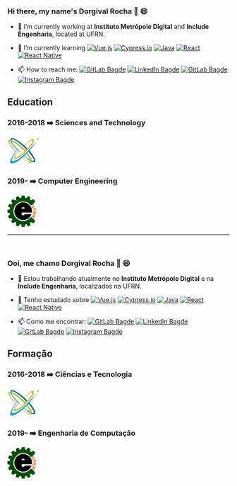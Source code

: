 <!-- English / Inglês -->

### Hi there, my name's Dorgival Rocha 👋 :smile:

- 🔭 I’m currently working at **Instituto Metrópole Digital** and **Include Engenharia**, located at UFRN.
- 🌱 I’m currently learning 
[![Vue.js](https://img.shields.io/badge/Vue.js-35495E?style=flat-square&logo=vue.js&logoColor=white)](https://v3.vuejs.org/)
[![Cypress.io](https://img.shields.io/badge/Cypress-25262e?style=flat-square&logo=cypress&logoColor=white)](https://www.cypress.io/)
[![Java](https://img.shields.io/badge/Java-d83936?style=flat-square&logo=java&logoColor=white)](https://www.java.com/)
[![React](https://img.shields.io/badge/React-20232A?style=flat-square&logo=react&logoColor=white)](https://reactjs.org/)
[![React Native](https://img.shields.io/badge/React%20Native-20232A?style=flat-square&logo=react&logoColor=white)](https://reactnative.dev/)

- 📫 How to reach me:
[![GitLab Bagde](https://img.shields.io/badge/-dojak220@ufrn.edu.br-D14836?style=flat-square&logo=gmail&logoColor=white&link=mailto:dojak220@ufrn.edu.br)](mailto:dojak220@ufrn.edu.br)
[![LinkedIn Bagde](https://img.shields.io/badge/-Dorgival%20Rocha-0077B5?style=flat-square&logo=linkedin&logoColor=white&link=https://www.linkedin.com/in/dorgival-rocha-0a76a0173/)](https://www.linkedin.com/in/dorgival-rocha-0a76a0173/)
[![GitLab Bagde](https://img.shields.io/badge/-@Dojak220-330F63?style=flat-square&logo=gitlab&logoColor=white&link=https://gitlab.com/Dojak220)](https://gitlab.com/Dojak220)
[![Instagram Bagde](https://img.shields.io/badge/@a13fielddorgival.r-E4405F?style=flat-square&logo=instagram&logoColor=white&link=https://www.instagram.com/a13fielddorgival.r/)](https://www.instagram.com/a13fielddorgival.r/)

## Education
### 2016-2018 :arrow_right: Sciences and Technology
<img src="https://github.com/Dojak220/Dojak220/blob/master/cet_logo.png" data-canonical-src="https://github.com/Dojak220/Dojak220/blob/master/cet_logo.png" width=71>

### 2019- :arrow_right: Computer Engineering
<img src="https://github.com/Dojak220/Dojak220/blob/master/EngComp3t.gif" data-canonical-src="https://github.com/Dojak220/Dojak220/blob/master/EngComp3t.gif" width=71>
<br>

_______________________________________________________________________________________________

<br>
<!-- Português / Portuguese -->

### Ooi, me chamo Dorgival Rocha 👋 :smile:

- 🔭 Estou trabalhando atualmente no **Instituto Metrópole Digital** e na **Include Engenharia**, localizados na UFRN.
- 🌱 Tenho estudado sobre
[![Vue.js](https://img.shields.io/badge/Vue.js-35495E?style=flat-square&logo=vue.js&logoColor=white)](https://v3.vuejs.org/)
[![Cypress.io](https://img.shields.io/badge/Cypress-25262e?style=flat-square&logo=cypress&logoColor=white)](https://www.cypress.io/)
[![Java](https://img.shields.io/badge/Java-d83936?style=flat-square&logo=java&logoColor=white)](https://www.java.com/pt-BR/)
[![React](https://img.shields.io/badge/React-20232A?style=flat-square&logo=react&logoColor=white)](https://pt-br.reactjs.org/)
[![React Native](https://img.shields.io/badge/React%20Native-20232A?style=flat-square&logo=react&logoColor=white)](https://reactnative.dev/)

- 📫 Como me encontrar:
[![GitLab Bagde](https://img.shields.io/badge/-dojak220@ufrn.edu.br-D14836?style=flat-square&logo=gmail&logoColor=white&link=mailto:dojak220@ufrn.edu.br)](mailto:dojak220@ufrn.edu.br)
[![LinkedIn Bagde](https://img.shields.io/badge/-Dorgival%20Rocha-0077B5?style=flat-square&logo=linkedin&logoColor=white&link=https://www.linkedin.com/in/dorgival-rocha-0a76a0173/)](https://www.linkedin.com/in/dorgival-rocha-0a76a0173/)
[![GitLab Bagde](https://img.shields.io/badge/-@Dojak220-330F63?style=flat-square&logo=gitlab&logoColor=white&link=https://gitlab.com/Dojak220)](https://gitlab.com/Dojak220)
[![Instagram Bagde](https://img.shields.io/badge/@a13fielddorgival.r-E4405F?style=flat-square&logo=instagram&logoColor=white&link=https://www.instagram.com/a13fielddorgival.r/)](https://www.instagram.com/a13fielddorgival.r/)

## Formação
### 2016-2018 :arrow_right: Ciências e Tecnologia
<img src="https://github.com/Dojak220/Dojak220/blob/master/cet_logo.png" data-canonical-src="https://github.com/Dojak220/Dojak220/blob/master/cet_logo.png" width=71>

### 2019- :arrow_right: Engenharia de Computação
<img src="https://github.com/Dojak220/Dojak220/blob/master/EngComp3t.gif" data-canonical-src="https://github.com/Dojak220/Dojak220/blob/master/EngComp3t.gif" width=71>
